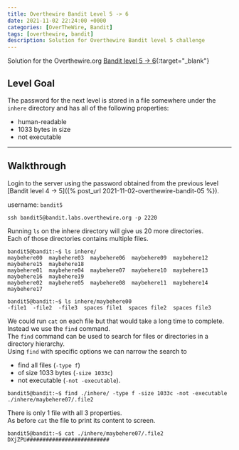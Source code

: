 ```yaml
---
title: Overthewire Bandit Level 5 -> 6
date: 2021-11-02 22:24:00 +0000
categories: [OverTheWire, Bandit]
tags: [overthewire, bandit]
description: Solution for Overthewire Bandit level 5 challenge
---
```


Solution for the Overthewire.org [Bandit level 5 -> 6](https://overthewire.org/wargames/bandit/bandit6.html){:target="\_blank"}  

## Level Goal

The password for the next level is stored in a file somewhere under the `inhere` directory and has all of the following properties:

* human-readable  
* 1033 bytes in size  
* not executable  

---

## Walkthrough

Login to the server using the password obtained from the previous level [Bandit level 4 -> 5]({% post_url 2021-11-02-overthewire-bandit-05 %}).

username: `bandit5`

```ssh
ssh bandit5@bandit.labs.overthewire.org -p 2220
```

Running `ls` on the inhere directory will give us 20 more directories.  
Each of those directories contains multiple files.  

```console
bandit5@bandit:~$ ls inhere/
maybehere00  maybehere03  maybehere06  maybehere09  maybehere12  maybehere15  maybehere18
maybehere01  maybehere04  maybehere07  maybehere10  maybehere13  maybehere16  maybehere19
maybehere02  maybehere05  maybehere08  maybehere11  maybehere14  maybehere17

bandit5@bandit:~$ ls inhere/maybehere00
-file1  -file2  -file3  spaces file1  spaces file2  spaces file3
```

We could run `cat` on each file but that would take a long time to complete.  
Instead we use the `find` command.  
The `find` command can be used to search for files or directories in a directory hierarchy.  
Using `find` with specific options we can narrow the search to  

* find all files (`-type f`)  
* of size 1033 bytes (`-size 1033c`)  
* not executable (`-not -executable`).  

```console
bandit5@bandit:~$ find ./inhere/ -type f -size 1033c -not -executable
./inhere/maybehere07/.file2
```

There is only 1 file with all 3 properties.  
As before `cat` the file to print its content to screen.

```console
bandit5@bandit:~$ cat ./inhere/maybehere07/.file2
DXjZPU##########################
```

